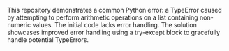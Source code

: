 This repository demonstrates a common Python error: a TypeError caused by attempting to perform arithmetic operations on a list containing non-numeric values. The initial code lacks error handling. The solution showcases improved error handling using a try-except block to gracefully handle potential TypeErrors.